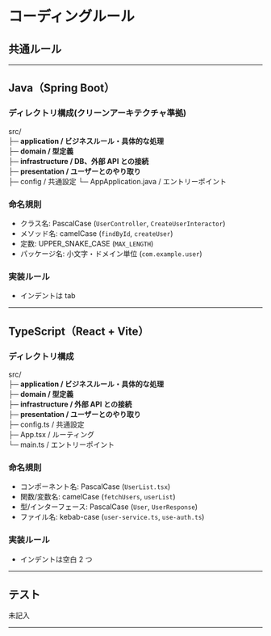 # コーディングルール

## 共通ルール

---

## Java（Spring Boot）

### ディレクトリ構成(クリーンアーキテクチャ準拠)

src/  
├─ **application / ビジネスルール・具体的な処理**  
├─ **domain / 型定義**  
├─ **infrastructure / DB、外部 API との接続**  
├─ **presentation / ユーザーとのやり取り**  
├─ config / 共通設定
└─ AppApplication.java / エントリーポイント

### 命名規則

- クラス名: PascalCase (`UserController`, `CreateUserInteractor`)
- メソッド名: camelCase (`findById`, `createUser`)
- 定数: UPPER_SNAKE_CASE (`MAX_LENGTH`)
- パッケージ名: 小文字・ドメイン単位 (`com.example.user`)

### 実装ルール

- インデントは tab

---

## TypeScript（React + Vite）

### ディレクトリ構成

src/  
├─ **application / ビジネスルール・具体的な処理**  
├─ **domain / 型定義**  
├─ **infrastructure / 外部 API との接続**  
├─ **presentation / ユーザーとのやり取り**  
├─ config.ts / 共通設定  
├─ App.tsx / ルーティング  
└─ main.ts / エントリーポイント

### 命名規則

- コンポーネント名: PascalCase (`UserList.tsx`)
- 関数/変数名: camelCase (`fetchUsers`, `userList`)
- 型/インターフェース: PascalCase (`User`, `UserResponse`)
- ファイル名: kebab-case (`user-service.ts`, `use-auth.ts`)

### 実装ルール

- インデントは空白 2 つ

---

## テスト

未記入

---
